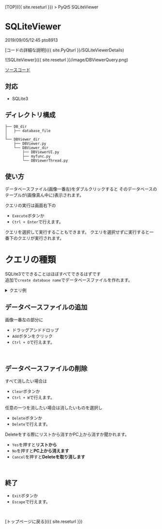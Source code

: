 [TOP]({{ site.reseturl }}) > PyQt5 SQLiteViewer

# SQLiteViewer
2019/09/05/12:45 pto8913

[コードの詳細な説明]({{ site.PyQturl }}/SQLiteViewerDetails)

![SQLiteViewer]({{ site.reseturl }}/image/DBViewerQuery.png)

[ソースコード](https://github.com/pto8913/PyQt5-s-tools/tree/master/DBViewer)

## 対応

* SQLite3

## ディレクトリ構成

```PlainText
├── DB_dir
│   ├── database_file
│
└── DBViewer_dir
    ├── DBViewer.py
    └── DBViewer_dir
        ├── DBViewerUI.py
        ├── myfunc.py
        └── DBViewerThread.py
```

## 使い方

データベースファイル(画像一番左)をダブルクリックすると
そのデータベースのテーブルが(画像真ん中に)表示されます。

クエリの実行は画面右下の
* `Execute`ボタンか
* `Ctrl + Enter`で行えます。

クエリを選択して実行することもできます。
クエリを選択せずに実行すると一番下のクエリが実行されます。
<br>

# クエリの種類

SQLite3でできることはほぼすべてできるはずです<br>
追加で`create database name`でデータベースファイルを作れます。

<details>
<summary> クエリ例 </summary>

例
```SQL
pragma foreign_keys = 1;

create table user(id integer, name text);
// create table user(id integer default 1, name text default 'no value')

insert into user(id, name) values(1, pto);

alter table user add column mail text;
// alter table user rename to friends;

SELECT * FROM user;

update user set id = 2 where name = 'pto';

delete from user where id = 2;

drop table user;
```
</details>

## データベースファイルの追加

画像一番左の部分に
* ドラッグアンドドロップ
* `Add`ボタンをクリック
* `Ctrl + O`で行えます。
<br>

## データベースファイルの削除

すべて消したい場合は
* `Clear`ボタンか
* `Ctrl + W`で行えます。

任意の一つを消したい場合は消したいものを選択し
* `Delete`ボタンか
* `Delete`で行えます。

Deleteをする際にリストから消すかPC上から消すか聞かれます。
* `Yes`を押すと**リストから**
* `No`を押すと**PC上から消えます**
* `Cancel`を押すと**Deleteを取り消します**
<br>

## 終了

* `Exit`ボタンか
* `Escape`で行えます。
<br>


[トップページに戻る]({{ site.reseturl }})
